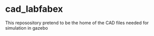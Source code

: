 # cad_labfabex
This reposository pretend to be the home of the CAD files needed for simulation in gazebo
